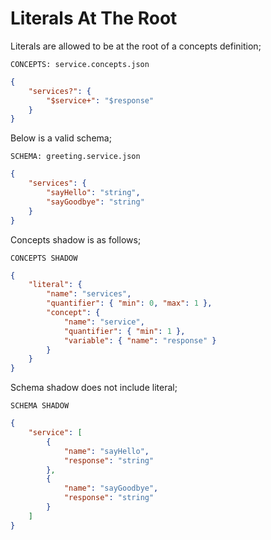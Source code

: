 # Literals At The Root

Literals are allowed to be at the root of a concepts definition;

`CONCEPTS: service.concepts.json`

```json
{
    "services?": {
        "$service+": "$response"
    }
}
```

Below is a valid schema;

`SCHEMA: greeting.service.json`

```json
{
    "services": {
        "sayHello": "string",
        "sayGoodbye": "string"
    }
}
```

Concepts shadow is as follows;

`CONCEPTS SHADOW`

```json
{
    "literal": {
        "name": "services",
        "quantifier": { "min": 0, "max": 1 },
        "concept": {
            "name": "service",
            "quantifier": { "min": 1 },
            "variable": { "name": "response" }
        }
    }
}
```

Schema shadow does not include literal;

`SCHEMA SHADOW`

```json
{
    "service": [
        {
            "name": "sayHello",
            "response": "string"
        },
        {
            "name": "sayGoodbye",
            "response": "string"
        }
    ]
}
```
